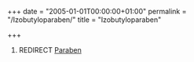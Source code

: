 +++
date = "2005-01-01T00:00:00+01:00"
permalink = "/Izobutyloparaben/"
title = "Izobutyloparaben"

+++

1.  REDIRECT [Paraben](/atopedia/Paraben "wikilink")
